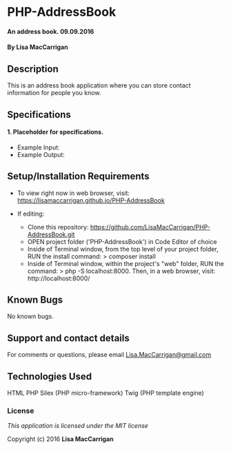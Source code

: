 # PHP-AddressBook

#### An address book. 09.09.2016

#### By **Lisa MacCarrigan**

## Description

This is an address book application where you can store contact information for people you know.

## Specifications

#### 1. Placeholder for specifications.

* Example Input:
* Example Output:

## Setup/Installation Requirements

* To view right now in web browser, visit: https://lisamaccarrigan.github.io/PHP-AddressBook

* If editing:
    + Clone this repository: https://github.com/LisaMacCarrigan/PHP-AddressBook.git
    + OPEN project folder ('PHP-AddressBook') in Code Editor of choice
    + Inside of Terminal window, from the top level of your project folder, RUN the install command: > composer install
    + Inside of Terminal window, within the project's "web" folder, RUN the command: > php -S localhost:8000. Then, in a web browser, visit: http://localhost:8000/

## Known Bugs

No known bugs.

## Support and contact details

For comments or questions, please email Lisa.MacCarrigan@gmail.com

## Technologies Used

HTML
PHP
Silex (PHP micro-framework)
Twig (PHP template engine)
<!-- CSS -->
<!-- Bootstrap version 3.3.7. -->

### License

*This application is licensed under the MIT license*

Copyright (c) 2016 **Lisa MacCarrigan**
